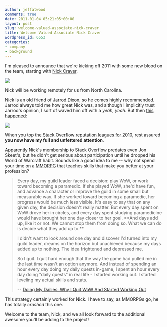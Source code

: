 ```yaml
---
author: jeffatwood
comments: true
date: 2011-01-04 05:21:05+00:00
layout: post
slug: welcome-valued-associate-nick-craver
title: Welcome Valued Associate Nick Craver
wordpress_id: 6553
categories:
- company
- background
---
```


I'm pleased to announce that we're kicking off 2011 with some new blood on the team, starting with [Nick Craver](http://stackoverflow.com/users/13249/nick-craver).

![](http://blog.stackoverflow.com/wp-content/uploads/nick-craver-photo.jpg)

Nick will be working remotely for us from North Carolina.

Nick is an old friend of [Jarrod Dixon](http://blog.stackoverflow.com/2009/01/welcome-stack-overflow-valued-associate-00002/), so he comes highly recommended. Jarrod always told me how great Nick was, and although I implicitly trust Jarrod's opinion, I sort of waved him off with a _yeah, yeah._ But then [this happened](http://stackexchange.com/leagues/1/year/stackoverflow/2010-01-01):

[![](http://blog.stackoverflow.com/wp-content/uploads/stack-overflow-rep-league-2010.png)](http://stackexchange.com/leagues/1/year/stackoverflow/2010-01-01)

When you top [the Stack Overflow reputation leagues for 2010](http://stackexchange.com/leagues/1/year/stackoverflow/2010-01-01), rest assured **you now have my full and unfettered attention**.

Apparently Nick's membership to Stack Overflow predates even Jon Skeet's, but he didn't get serious about participation until he dropped his World of Warcraft habit. Sounds like a good idea to me -- why not spend your time on a [MMORPG](http://en.wikipedia.org/wiki/Massively_multiplayer_online_role-playing_game) that teaches skills that make you better at your profession?



<blockquote>
Every day, my guild leader faced a decision: play WoW, or work toward becoming a paramedic. If she played WoW, she'd have fun, and advance a character or improve the guild in some small but measurable way. If she worked toward becoming a paramedic, her progress would be much less visible. It's easy to say that on any given day, the decision doesn't really matter. But every day spent on WoW drove her in circles, and every day spent studying paramedicine would have brought her one day closer to her goal. **And days add up, like it or not. We cannot stop them from doing so. What we can do is decide what they add up to.**

> 
> 
I didn't want to look around one day and discover I'd turned into my guild leader, dreams on the horizon but unachieved because my days added up to nothing. The idea frightened and depressed me.

> 
> 
So I quit. I quit hard enough that the way the game had pulled me in the last time wasn't an option anymore. And instead of spending an hour every day doing my daily quests in-game, I spent an hour every day doing "daily quests" in real life - I started working out. I started leveling my actual skills and stats.

> 
> 
-- [Doing My Dailies: Why I Quit WoW And Started Working Out](http://www.pixelpoppers.com/2010/12/doing-my-dailies-why-i-quit-wow-and.html)
</blockquote>



This strategy certainly worked for Nick.  I have to say, as MMORPGs go, he has totally _crushed_ this one.

Welcome to the team, Nick, and we all look forward to the additional awesome you'll be adding to the project!
